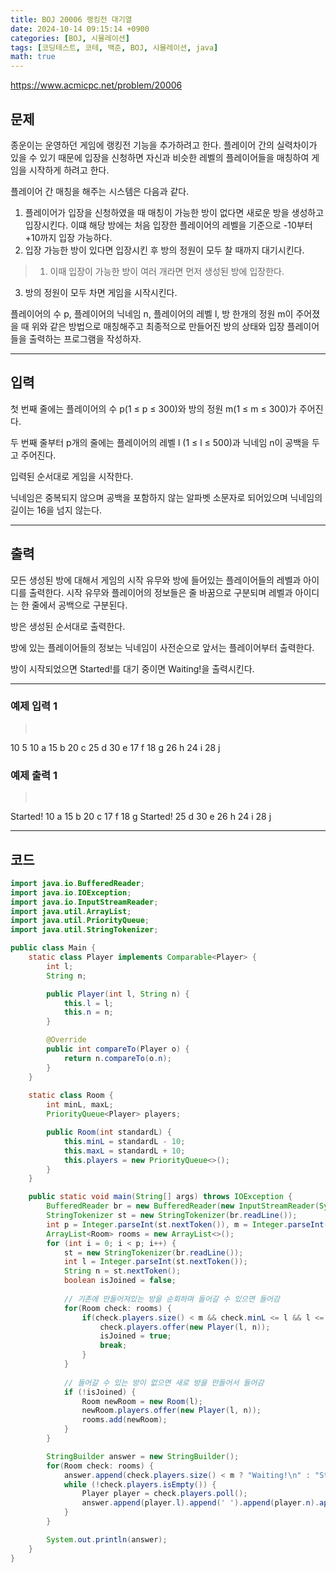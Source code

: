 ```yaml
---
title: BOJ 20006 랭킹전 대기열
date: 2024-10-14 09:15:14 +0900
categories: [BOJ, 시뮬레이션]
tags: [코딩테스트, 코테, 백준, BOJ, 시뮬레이션, java]
math: true
---
```


<https://www.acmicpc.net/problem/20006>

## 문제
종운이는 운영하던 게임에 랭킹전 기능을 추가하려고 한다. 플레이어 간의 실력차이가 있을 수 있기 때문에 입장을 신청하면 자신과 비슷한 레벨의 플레이어들을 매칭하여 게임을 시작하게 하려고 한다.

플레이어 간 매칭을 해주는 시스템은 다음과 같다.

1. 플레이어가 입장을 신청하였을 때 매칭이 가능한 방이 없다면 새로운 방을 생성하고 입장시킨다. 이떄 해당 방에는 처음 입장한 플레이어의 레벨을 기준으로 -10부터 +10까지 입장 가능하다.
2. 입장 가능한 방이 있다면 입장시킨 후 방의 정원이 모두 찰 때까지 대기시킨다.
>1. 이때 입장이 가능한 방이 여러 개라면 먼저 생성된 방에 입장한다.
3. 방의 정원이 모두 차면 게임을 시작시킨다.

플레이어의 수 p, 플레이어의 닉네임 n, 플레이어의 레벨 l, 방 한개의 정원 m이 주어졌을 때 위와 같은 방법으로 매칭해주고 최종적으로 만들어진 방의 상태와 입장 플레이어들을 출력하는 프로그램을 작성하자.

---
## 입력
첫 번째 줄에는 플레이어의 수 p(1 ≤ p ≤ 300)와 방의 정원 m(1 ≤ m ≤ 300)가 주어진다.

두 번째 줄부터 p개의 줄에는 플레이어의 레벨 l (1 ≤ l ≤ 500)과 닉네임 n이 공백을 두고 주어진다.

입력된 순서대로 게임을 시작한다.

닉네임은 중복되지 않으며 공백을 포함하지 않는 알파벳 소문자로 되어있으며 닉네임의 길이는 16을 넘지 않는다.

---
## 출력
모든 생성된 방에 대해서 게임의 시작 유무와 방에 들어있는 플레이어들의 레벨과 아이디를 출력한다. 시작 유무와 플레이어의 정보들은 줄 바꿈으로 구분되며 레벨과 아이디는 한 줄에서 공백으로 구분된다.

방은 생성된 순서대로 출력한다.

방에 있는 플레이어들의 정보는 닉네임이 사전순으로 앞서는 플레이어부터 출력한다.

방이 시작되었으면 Started!를 대기 중이면 Waiting!을 출력시킨다.

---

### 예제 입력 1
> <pre>
10 5
10 a
15 b
20 c
25 d
30 e
17 f
18 g
26 h
24 i
28 j
> </pre>

### 예제 출력 1
> <pre>
Started!
10 a
15 b
20 c
17 f
18 g
Started!
25 d
30 e
26 h
24 i
28 j
> </pre>

---
## 코드

```java
import java.io.BufferedReader;
import java.io.IOException;
import java.io.InputStreamReader;
import java.util.ArrayList;
import java.util.PriorityQueue;
import java.util.StringTokenizer;

public class Main {
    static class Player implements Comparable<Player> {
        int l;
        String n;

        public Player(int l, String n) {
            this.l = l;
            this.n = n;
        }

        @Override
        public int compareTo(Player o) {
            return n.compareTo(o.n);
        }
    }
    
    static class Room {
        int minL, maxL;
        PriorityQueue<Player> players;

        public Room(int standardL) {
            this.minL = standardL - 10;
            this.maxL = standardL + 10;
            this.players = new PriorityQueue<>();
        }
    }

    public static void main(String[] args) throws IOException {
        BufferedReader br = new BufferedReader(new InputStreamReader(System.in));
        StringTokenizer st = new StringTokenizer(br.readLine());
        int p = Integer.parseInt(st.nextToken()), m = Integer.parseInt(st.nextToken());
        ArrayList<Room> rooms = new ArrayList<>();
        for (int i = 0; i < p; i++) {
            st = new StringTokenizer(br.readLine());
            int l = Integer.parseInt(st.nextToken());
            String n = st.nextToken();
            boolean isJoined = false;
            
            // 기존에 만들어져있는 방을 순회하며 들어갈 수 있으면 들어감
            for(Room check: rooms) {
                if(check.players.size() < m && check.minL <= l && l <= check.maxL) {
                    check.players.offer(new Player(l, n));
                    isJoined = true;
                    break;
                }
            }
            
            // 들어갈 수 있는 방이 없으면 새로 방을 만들어서 들어감
            if (!isJoined) {
                Room newRoom = new Room(l);
                newRoom.players.offer(new Player(l, n));
                rooms.add(newRoom);
            }
        }

        StringBuilder answer = new StringBuilder();
        for(Room check: rooms) {
            answer.append(check.players.size() < m ? "Waiting!\n" : "Started!\n");
            while (!check.players.isEmpty()) {
                Player player = check.players.poll();
                answer.append(player.l).append(' ').append(player.n).append('\n');
            }
        }

        System.out.println(answer);
    }
}
```

